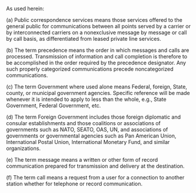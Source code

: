 As used herein:

(a) Public correspondence services means those services offered to the general public for communications between all points served by a carrier or by interconnected carriers on a nonexclusive message by message or call by call basis, as differentiated from leased private line services.

(b) The term precedence means the order in which messages and calls are processed. Transmission of information and call completion is therefore to be accomplished in the order required by the precedence designator. Any such properly categorized communications precede noncategorized communications.

(c) The term Government where used alone means Federal, foreign, State, county, or municipal government agencies. Specific reference will be made whenever it is intended to apply to less than the whole, e.g., State Government, Federal Government, etc.

(d) The term Foreign Government includes those foreign diplomatic and consular establishments and those coalitions or associations of governments such as NATO, SEATO, OAS, UN, and associations of governments or governmental agencies such as Pan American Union, International Postal Union, International Monetary Fund, and similar organizations.

(e) The term message means a written or other form of record communication prepared for transmission and delivery at the destination.

(f) The term call means a request from a user for a connection to another station whether for telephone or record communication.

